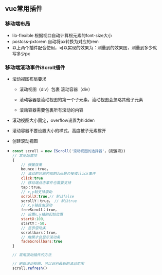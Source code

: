 ## **vue**常用插件

### 移动端布局

- lib-flexible 根据视口自动计算根元素的font-size大小
- postcss-pxtorem 自动将px转换为对应的rem
- 以上两个插件配合使用，可以实现的效果为：测量到的效果图，测量到多少就写多少px

###  移动端滚动事件iScroll插件

- 滚动视图布局要求

  - 滚动视图（div）包裹 滚动容器（div）

  - 滚动容器是滚动视图的第一个子元素，滚动视图会忽略其他子元素

  - 滚动容器需要包裹所有滚动的内容

- 滚动视图大小固定，overflow设置为hidden

- 滚动容器不要设置大小的样式，高度被子元素撑开

- 创建滚动视图

- ```js
  const scroll = new IScroll('滚动视图的选择器'，{配置项})
  // 常见配置项
  {
      // 弹簧效果
      bounce：true，
      // 滚动的容器内部的dom是否接收click事件
      click:true
      // 移动端点击事件也需要支持
      tap：true，
      // x,y轴支持滚动
      scrollX:true,// 默认false
      scrollY：true， // 默认true
      // x,y轴自由滚动
      freeScroll：true，
      // 设置x,y轴的起始位置
      startX:100,
      startY：-50，
      // 显示滚动条
      scrollbars：true，
      // 触摸才会显示滚动条
      fadeScrollbars:true
  }
  
  // 常用滚动插件的方法
  
  // 刷新滚动视图，可以识别最新的滚动范围
  scroll.refresh()
  
  ```
